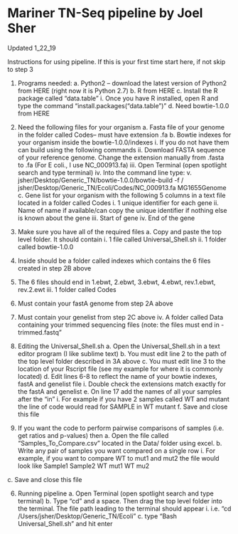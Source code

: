 # Mariner TN-Seq pipeline by Joel Sher

Updated 1_22_19 

Instructions for using pipeline.  If this is your first time start here, if not skip to step 3

1.	Programs needed:
  a.	Python2 – download the latest version of Python2 from HERE (right now it is Python 2.7)
  b.	R from HERE 
  c.	Install the R package called “data.table”
     i.	Once you have R installed, open R and type the command “install.packages(“data.table”)” 
  d.	Need bowtie-1.0.0 from HERE 

2.	Need the following files for your organism
  a.	Fasta file of your genome in the folder called Codes– must have extension .fa
  b.	Bowtie indexes for your organism inside the bowtie-1.0.0/indexes
      i.	If you do not have them can build using the following commands
      ii.	Download FASTA sequence of your reference genome. Change the extension manually from .fasta to .fa (For E coli., I use NC_000913.fa)
      iii.	Open Terminal (open spotlight search and type terminal)
      iv.	Into the command line type: 
      v.	jsher/Desktop/Generic_TN/bowtie-1.0.0/bowtie-build -f / jsher/Desktop/Generic_TN/Ecoli/Codes/NC_000913.fa MG1655Genome
  c.	Gene list for your organism with the following 5 columns in a text file located in a folder called Codes
      i.	1 unique identifier for each gene
      ii.	Name of name if available/can copy the unique identifier if nothing else is known about the gene
      iii.	Start of gene
      iv.	End of the gene


3.	Make sure you have all of the required files
  a.	Copy and paste the top level folder.  It should contain
      i.	1 file called Universal_Shell.sh
      ii.	1 folder called bowtie-1.0.0
  1.	Inside should be a folder called indexes which contains the 6 files created in step 2B above
  2.	The 6 files should end in 1.ebwt, 2.ebwt, 3.ebwt, 4.ebwt, rev.1.ebwt, rev.2.ewt
      iii.	1 folder called Codes
  1.	Must contain your fastA genome from step 2A above
  2.	Must contain your genelist from step 2C above
      iv.	A folder called Data containing your trimmed sequencing files (note: the files must end in -trimmed.fastq”

4.	Editing the Universal_Shell.sh
  a.	Open the Universal_Shell.sh in a text editor program (I like sublime text)
  b.	You must edit line 2 to the path of the top level folder described in 3A above
  c.	You must edit line 3 to the location of your Rscript file (see my example for where it is commonly located)
  d.	Edit lines 6-8 to reflect the name of your bowtie indexes, fastA and genelist file
  i.	Double check the extensions match exactly for the fastA and genelist
  e.	On line 17 add the names of all your samples after the “in”
  i.	For example if you have 2 samples called WT and mutant the line of code would read for SAMPLE in WT mutant
  f.	Save and close this file

5.	If you want the code to perform pairwise comparisons of samples (i.e. get ratios and p-values) then
  a.	Open the file called “Samples_To_Compare.csv” located in the Data/ folder using excel.
  b.	Write any pair of samples you want compared on a single row
      i.	For example, if you want to compare WT to mut1 and mut2 the file would look like
          Sample1	Sample2
          WT	mut1
          WT	mu2




  c.	Save and close this file

6.	Running pipeline
   a.	Open Terminal (open spotlight search and type terminal) 
   b.	Type “cd” and a space.  Then drag the top level folder into the terminal.  The file path leading to the terminal should appear
       i.	i.e. “cd /Users/jsher/Desktop/Generic_TN/Ecoli”
   c.	type “Bash Universal_Shell.sh” and hit enter

